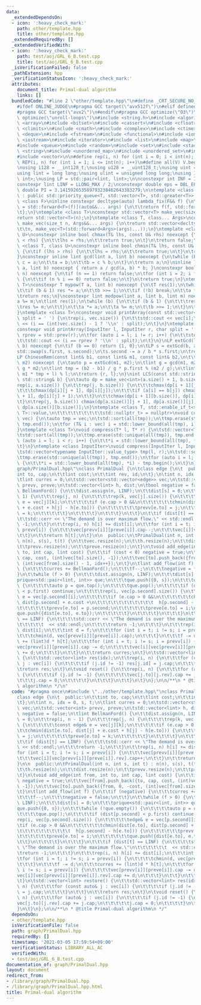 ```yaml
---
data:
  _extendedDependsOn:
  - icon: ':heavy_check_mark:'
    path: other/template.hpp
    title: other/template.hpp
  _extendedRequiredBy: []
  _extendedVerifiedWith:
  - icon: ':heavy_check_mark:'
    path: test/aoj/GRL_6_B.test.cpp
    title: test/aoj/GRL_6_B.test.cpp
  _isVerificationFailed: false
  _pathExtension: hpp
  _verificationStatusIcon: ':heavy_check_mark:'
  attributes:
    document_title: Primal-dual algorithm
    links: []
  bundledCode: "#line 2 \"other/template.hpp\"\n#define _CRT_SECURE_NO_WARNINGS\n\
    #ifdef ONLINE_JUDGE\n#pragma GCC target(\"avx512f\")\n#elif defined EVAL\n#else\n\
    #pragma GCC target(\"avx2\")\n#endif\n#pragma GCC optimize(\"O3\")\n#pragma GCC\
    \ optimize(\"unroll-loops\")\n#include <string.h>\n#include <algorithm>\n#include\
    \ <array>\n#include <bitset>\n#include <cassert>\n#include <cfloat>\n#include\
    \ <climits>\n#include <cmath>\n#include <complex>\n#include <ctime>\n#include\
    \ <deque>\n#include <fstream>\n#include <functional>\n#include <iomanip>\n#include\
    \ <iostream>\n#include <iterator>\n#include <list>\n#include <map>\n#include <memory>\n\
    #include <queue>\n#include <random>\n#include <set>\n#include <stack>\n#include\
    \ <string>\n#include <unordered_map>\n#include <unordered_set>\n#include <utility>\n\
    #include <vector>\n\n#define rep(i, n) for (int i = 0; i < int(n); i++)\n#define\
    \ REP(i, n) for (int i = 1; i <= int(n); i++)\n#define all(V) V.begin(), V.end()\n\
    \nusing i128 = __int128_t;\nusing u128 = __uint128_t;\nusing uint = unsigned int;\n\
    using lint = long long;\nusing ulint = unsigned long long;\nusing IP = std::pair<int,\
    \ int>;\nusing LP = std::pair<lint, lint>;\n\nconstexpr int INF = INT_MAX / 2;\n\
    constexpr lint LINF = LLONG_MAX / 2;\nconstexpr double eps = DBL_EPSILON;\nconstexpr\
    \ double PI = 3.141592653589793238462643383279;\n\ntemplate <class T>\nclass prique\
    \ : public std::priority_queue<T, std::vector<T>, std::greater<T>> {\n};\ntemplate\
    \ <class F>\ninline constexpr decltype(auto) lambda_fix(F&& f) {\n\treturn [f\
    \ = std::forward<F>(f)](auto&&... args) {\n\t\treturn f(f, std::forward<decltype(args)>(args)...);\n\
    \t};\n}\ntemplate <class T>\nconstexpr std::vector<T> make_vec(size_t n) {\n\t\
    return std::vector<T>(n);\n}\ntemplate <class T, class... Args>\nconstexpr auto\
    \ make_vec(size_t n, Args&&... args) {\n\treturn std::vector<decltype(make_vec<T>(args...))>(\n\
    \t\tn, make_vec<T>(std::forward<Args>(args)...));\n}\ntemplate <class T, class\
    \ U>\nconstexpr inline bool chmax(T& lhs, const U& rhs) noexcept {\n\tif (lhs\
    \ < rhs) {\n\t\tlhs = rhs;\n\t\treturn true;\n\t}\n\treturn false;\n}\ntemplate\
    \ <class T, class U>\nconstexpr inline bool chmin(T& lhs, const U& rhs) noexcept\
    \ {\n\tif (lhs > rhs) {\n\t\tlhs = rhs;\n\t\treturn true;\n\t}\n\treturn false;\n\
    }\nconstexpr inline lint gcd(lint a, lint b) noexcept {\n\twhile (b) {\n\t\tlint\
    \ c = a;\n\t\ta = b;\n\t\tb = c % b;\n\t}\n\treturn a;\n}\ninline lint lcm(lint\
    \ a, lint b) noexcept { return a / gcd(a, b) * b; }\nconstexpr bool isprime(lint\
    \ n) noexcept {\n\tif (n == 1) return false;\n\tfor (int i = 2; i * i <= n; i++)\
    \ {\n\t\tif (n % i == 0) return false;\n\t}\n\treturn true;\n}\ntemplate <class\
    \ T>\nconstexpr T mypow(T a, lint b) noexcept {\n\tT res(1);\n\twhile (true) {\n\
    \t\tif (b & 1) res *= a;\n\t\tb >>= 1;\n\t\tif (!b) break;\n\t\ta *= a;\n\t}\n\
    \treturn res;\n}\nconstexpr lint modpow(lint a, lint b, lint m) noexcept {\n\t\
    a %= m;\n\tlint res(1);\n\twhile (b) {\n\t\tif (b & 1) {\n\t\t\tres *= a;\n\t\t\
    \tres %= m;\n\t\t}\n\t\ta *= a;\n\t\ta %= m;\n\t\tb >>= 1;\n\t}\n\treturn res;\n\
    }\ntemplate <class T>\nconstexpr void printArray(const std::vector<T>& vec, char\
    \ split = ' ') {\n\trep(i, vec.size()) {\n\t\tstd::cout << vec[i];\n\t\tstd::cout\
    \ << (i == (int)vec.size() - 1 ? '\\n' : split);\n\t}\n}\ntemplate <class InputIter>\n\
    constexpr void printArray(InputIter l, InputIter r, char split = ' ') {\n\tauto\
    \ rprev = std::prev(r);\n\tfor (auto i = l; i != r; i++) {\n\t\tstd::cout << *i;\n\
    \t\tstd::cout << (i == rprev ? '\\n' : split);\n\t}\n}\nLP extGcd(lint a, lint\
    \ b) noexcept {\n\tif (b == 0) return {1, 0};\n\tLP s = extGcd(b, a % b);\n\t\
    std::swap(s.first, s.second);\n\ts.second -= a / b * s.first;\n\treturn s;\n}\n\
    LP ChineseRem(const lint& b1, const lint& m1, const lint& b2,\n\t\t\t  const lint&\
    \ m2) noexcept {\n\tauto p = extGcd(m1, m2);\n\tlint g = gcd(m1, m2), l = m1 /\
    \ g * m2;\n\tlint tmp = (b2 - b1) / g * p.first % (m2 / g);\n\tlint r = (b1 +\
    \ m1 * tmp + l) % l;\n\treturn {r, l};\n}\nint LCS(const std::string& a, const\
    \ std::string& b) {\n\tauto dp = make_vec<int>(a.size() + 1, b.size() + 1);\n\t\
    rep(i, a.size()) {\n\t\trep(j, b.size()) {\n\t\t\tchmax(dp[i + 1][j], dp[i][j]);\n\
    \t\t\tchmax(dp[i][j + 1], dp[i][j]);\n\t\t\tif (a[i] == b[j]) chmax(dp[i + 1][j\
    \ + 1], dp[i][j] + 1);\n\t\t}\n\t\tchmax(dp[i + 1][b.size()], dp[i][b.size()]);\n\
    \t}\n\trep(j, b.size()) chmax(dp[a.size()][j + 1], dp[a.size()][j]);\n\treturn\
    \ dp[a.size()][b.size()];\n}\ntemplate <class T, std::enable_if_t<std::is_convertible<int,\
    \ T>::value,\n\t\t\t\t\t\t\t\t\tstd::nullptr_t> = nullptr>\nvoid compress(std::vector<T>&\
    \ vec) {\n\tauto tmp = vec;\n\tstd::sort(all(tmp));\n\ttmp.erase(std::unique(all(tmp)),\
    \ tmp.end());\n\tfor (T& i : vec) i = std::lower_bound(all(tmp), i) - tmp.begin();\n\
    }\ntemplate <class T>\nvoid compress(T* l, T* r) {\n\tstd::vector<T> tmp(l, r);\n\
    \tstd::sort(all(tmp));\n\ttmp.erase(std::unique(all(tmp)), tmp.end());\n\tfor\
    \ (auto i = l; i < r; i++) {\n\t\t*i = std::lower_bound(all(tmp), *i) - tmp.begin();\n\
    \t}\n}\ntemplate <class InputIter>\nvoid compress(InputIter l, InputIter r) {\n\
    \tstd::vector<typename InputIter::value_type> tmp(l, r);\n\tstd::sort(all(tmp));\n\
    \ttmp.erase(std::unique(all(tmp)), tmp.end());\n\tfor (auto i = l; i < r; i++)\
    \ {\n\t\t*i = std::lower_bound(all(tmp), *i) - tmp.begin();\n\t}\n}\n#line 3 \"\
    graph/PrimalDual.hpp\"\nclass PrimalDual {\n\tclass edge {\n\t  public:\n\t\t\
    int to, cap;\n\t\tlint cost;\n\t\tint rev, id;\n\t};\n\tint n, idx = 0, s, t;\n\
    \tlint curres = 0;\n\tstd::vector<std::vector<edge>> vec;\n\tstd::vector<int>\
    \ prevv, preve;\n\tstd::vector<lint> h, dist;\n\tbool negative = false;\n\tlint\
    \ BellmanFord() {\n\t\tdist.assign(n, LINF);\n\t\tdist[s] = 0;\n\t\trep(i, n -\
    \ 1) {\n\t\t\trep(j, n) {\n\t\t\t\trep(k, vec[j].size()) {\n\t\t\t\t\tconst edge&\
    \ e = vec[j][k];\n\t\t\t\t\tif (e.cap > 0 &&\n\t\t\t\t\t\tchmin(dist[e.to], dist[j]\
    \ + e.cost + h[j] - h[e.to])) {\n\t\t\t\t\t\tprevv[e.to] = j;\n\t\t\t\t\t\tpreve[e.to]\
    \ = k;\n\t\t\t\t\t}\n\t\t\t\t}\n\t\t\t}\n\t\t}\n\t\tif (dist[t] == LINF) {\n\t\
    \t\tstd::cerr << \"The demand is over maximum flow.\" << std::endl;\n\t\t\treturn\
    \ -1;\n\t\t}\n\t\trep(i, n) h[i] += dist[i];\n\t\tfor (int i = t; i != s; i =\
    \ prevv[i]) {\n\t\t\tvec[prevv[i]][preve[i]].cap--;\n\t\t\tvec[i][vec[prevv[i]][preve[i]].rev].cap++;\n\
    \t\t}\n\t\treturn h[t];\n\t}\n\n  public:\n\tPrimalDual(int n, int s, int t) :\
    \ n(n), s(s), t(t) {\n\t\tvec.resize(n);\n\t\th.resize(n);\n\t\tdist.resize(n);\n\
    \t\tprevv.resize(n);\n\t\tpreve.resize(n);\n\t}\n\tvoid add_edge(int from, int\
    \ to, int cap, lint cost) {\n\t\tif (cost < 0) negative = true;\n\t\tvec[from].push_back({to,\
    \ cap, cost, (int)vec[to].size(), -1});\n\t\tvec[to].push_back({from, 0, -cost,\
    \ (int)vec[from].size() - 1, idx++});\n\t}\n\tlint add_flow(int f) {\n\t\tif (negative)\
    \ {\n\t\t\tcurres += BellmanFord();\n\t\t\tf--;\n\t\t\tnegative = false;\n\t\t\
    }\n\t\twhile (f > 0) {\n\t\t\tdist.assign(n, LINF);\n\t\t\tdist[s] = 0;\n\t\t\t\
    prique<std::pair<lint, int>> que;\n\t\t\tque.push({0, s});\n\t\t\twhile (!que.empty())\
    \ {\n\t\t\t\tauto p = que.top();\n\t\t\t\tque.pop();\n\t\t\t\tif (dist[p.second]\
    \ < p.first) continue;\n\t\t\t\trep(i, vec[p.second].size()) {\n\t\t\t\t\tedge&\
    \ e = vec[p.second][i];\n\t\t\t\t\tif (e.cap > 0 &&\n\t\t\t\t\t\tchmin(dist[e.to],\
    \ dist[p.second] + e.cost +\n\t\t\t\t\t\t\t\t\t\t\t  h[p.second] - h[e.to])) {\n\
    \t\t\t\t\t\tprevv[e.to] = p.second;\n\t\t\t\t\t\tpreve[e.to] = i;\n\t\t\t\t\t\t\
    que.push({dist[e.to], e.to});\n\t\t\t\t\t}\n\t\t\t\t}\n\t\t\t}\n\t\t\tif (dist[t]\
    \ == LINF) {\n\t\t\t\tstd::cerr << \"The demand is over the maximum flow.\"\n\t\
    \t\t\t\t\t  << std::endl;\n\t\t\t\treturn -1;\n\t\t\t}\n\t\t\trep(i, n) h[i] +=\
    \ dist[i];\n\t\t\tint d = f;\n\t\t\tfor (int i = t; i != s; i = prevv[i]) {\n\t\
    \t\t\tchmin(d, vec[prevv[i]][preve[i]].cap);\n\t\t\t}\n\t\t\tf -= d;\n\t\t\tcurres\
    \ += (lint)d * h[t];\n\t\t\tfor (int i = t; i != s; i = prevv[i]) {\n\t\t\t\t\
    vec[prevv[i]][preve[i]].cap -= d;\n\t\t\t\tvec[i][vec[prevv[i]][preve[i]].rev].cap\
    \ += d;\n\t\t\t}\n\t\t}\n\t\treturn curres;\n\t}\n\tstd::vector<lint> restore()\
    \ {\n\t\tstd::vector<lint> res(idx);\n\t\trep(i, n) {\n\t\t\tfor (const auto&\
    \ j : vec[i]) {\n\t\t\t\tif (j.id != -1) res[j.id] = j.cap;\n\t\t\t}\n\t\t}\n\t\
    \treturn res;\n\t}\n\tvoid reset() {\n\t\trep(i, n) {\n\t\t\tfor (auto& j : vec[i])\
    \ {\n\t\t\t\tif (j.id != -1) {\n\t\t\t\t\tvec[j.to][j.rev].cap += j.cap;\n\t\t\
    \t\t\tj.cap = 0;\n\t\t\t\t}\n\t\t\t}\n\t\t}\n\t}\n};\n\n/**\n * @title Primal-dual\
    \ algorithm\n */\n"
  code: "#pragma once\n#include \"../other/template.hpp\"\nclass PrimalDual {\n\t\
    class edge {\n\t  public:\n\t\tint to, cap;\n\t\tlint cost;\n\t\tint rev, id;\n\
    \t};\n\tint n, idx = 0, s, t;\n\tlint curres = 0;\n\tstd::vector<std::vector<edge>>\
    \ vec;\n\tstd::vector<int> prevv, preve;\n\tstd::vector<lint> h, dist;\n\tbool\
    \ negative = false;\n\tlint BellmanFord() {\n\t\tdist.assign(n, LINF);\n\t\tdist[s]\
    \ = 0;\n\t\trep(i, n - 1) {\n\t\t\trep(j, n) {\n\t\t\t\trep(k, vec[j].size())\
    \ {\n\t\t\t\t\tconst edge& e = vec[j][k];\n\t\t\t\t\tif (e.cap > 0 &&\n\t\t\t\t\
    \t\tchmin(dist[e.to], dist[j] + e.cost + h[j] - h[e.to])) {\n\t\t\t\t\t\tprevv[e.to]\
    \ = j;\n\t\t\t\t\t\tpreve[e.to] = k;\n\t\t\t\t\t}\n\t\t\t\t}\n\t\t\t}\n\t\t}\n\
    \t\tif (dist[t] == LINF) {\n\t\t\tstd::cerr << \"The demand is over maximum flow.\"\
    \ << std::endl;\n\t\t\treturn -1;\n\t\t}\n\t\trep(i, n) h[i] += dist[i];\n\t\t\
    for (int i = t; i != s; i = prevv[i]) {\n\t\t\tvec[prevv[i]][preve[i]].cap--;\n\
    \t\t\tvec[i][vec[prevv[i]][preve[i]].rev].cap++;\n\t\t}\n\t\treturn h[t];\n\t\
    }\n\n  public:\n\tPrimalDual(int n, int s, int t) : n(n), s(s), t(t) {\n\t\tvec.resize(n);\n\
    \t\th.resize(n);\n\t\tdist.resize(n);\n\t\tprevv.resize(n);\n\t\tpreve.resize(n);\n\
    \t}\n\tvoid add_edge(int from, int to, int cap, lint cost) {\n\t\tif (cost < 0)\
    \ negative = true;\n\t\tvec[from].push_back({to, cap, cost, (int)vec[to].size(),\
    \ -1});\n\t\tvec[to].push_back({from, 0, -cost, (int)vec[from].size() - 1, idx++});\n\
    \t}\n\tlint add_flow(int f) {\n\t\tif (negative) {\n\t\t\tcurres += BellmanFord();\n\
    \t\t\tf--;\n\t\t\tnegative = false;\n\t\t}\n\t\twhile (f > 0) {\n\t\t\tdist.assign(n,\
    \ LINF);\n\t\t\tdist[s] = 0;\n\t\t\tprique<std::pair<lint, int>> que;\n\t\t\t\
    que.push({0, s});\n\t\t\twhile (!que.empty()) {\n\t\t\t\tauto p = que.top();\n\
    \t\t\t\tque.pop();\n\t\t\t\tif (dist[p.second] < p.first) continue;\n\t\t\t\t\
    rep(i, vec[p.second].size()) {\n\t\t\t\t\tedge& e = vec[p.second][i];\n\t\t\t\t\
    \tif (e.cap > 0 &&\n\t\t\t\t\t\tchmin(dist[e.to], dist[p.second] + e.cost +\n\t\
    \t\t\t\t\t\t\t\t\t\t  h[p.second] - h[e.to])) {\n\t\t\t\t\t\tprevv[e.to] = p.second;\n\
    \t\t\t\t\t\tpreve[e.to] = i;\n\t\t\t\t\t\tque.push({dist[e.to], e.to});\n\t\t\t\
    \t\t}\n\t\t\t\t}\n\t\t\t}\n\t\t\tif (dist[t] == LINF) {\n\t\t\t\tstd::cerr <<\
    \ \"The demand is over the maximum flow.\"\n\t\t\t\t\t\t  << std::endl;\n\t\t\t\
    \treturn -1;\n\t\t\t}\n\t\t\trep(i, n) h[i] += dist[i];\n\t\t\tint d = f;\n\t\t\
    \tfor (int i = t; i != s; i = prevv[i]) {\n\t\t\t\tchmin(d, vec[prevv[i]][preve[i]].cap);\n\
    \t\t\t}\n\t\t\tf -= d;\n\t\t\tcurres += (lint)d * h[t];\n\t\t\tfor (int i = t;\
    \ i != s; i = prevv[i]) {\n\t\t\t\tvec[prevv[i]][preve[i]].cap -= d;\n\t\t\t\t\
    vec[i][vec[prevv[i]][preve[i]].rev].cap += d;\n\t\t\t}\n\t\t}\n\t\treturn curres;\n\
    \t}\n\tstd::vector<lint> restore() {\n\t\tstd::vector<lint> res(idx);\n\t\trep(i,\
    \ n) {\n\t\t\tfor (const auto& j : vec[i]) {\n\t\t\t\tif (j.id != -1) res[j.id]\
    \ = j.cap;\n\t\t\t}\n\t\t}\n\t\treturn res;\n\t}\n\tvoid reset() {\n\t\trep(i,\
    \ n) {\n\t\t\tfor (auto& j : vec[i]) {\n\t\t\t\tif (j.id != -1) {\n\t\t\t\t\t\
    vec[j.to][j.rev].cap += j.cap;\n\t\t\t\t\tj.cap = 0;\n\t\t\t\t}\n\t\t\t}\n\t\t\
    }\n\t}\n};\n\n/**\n * @title Primal-dual algorithm\n */"
  dependsOn:
  - other/template.hpp
  isVerificationFile: false
  path: graph/PrimalDual.hpp
  requiredBy: []
  timestamp: '2021-03-05 17:59:54+09:00'
  verificationStatus: LIBRARY_ALL_AC
  verifiedWith:
  - test/aoj/GRL_6_B.test.cpp
documentation_of: graph/PrimalDual.hpp
layout: document
redirect_from:
- /library/graph/PrimalDual.hpp
- /library/graph/PrimalDual.hpp.html
title: Primal-dual algorithm
---
```

